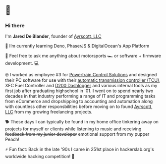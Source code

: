 # 👋
### Hi there 


I'm **Jared De Blander**, founder of [Ayrscott, LLC](https://ayrscott.com/)

🌱 I’m currently learning Deno, PhaserJS & DigitalOcean's App Platform

💬 Feel free to ask me anything about motorsports 🏎️ or software + firmware development. 💻

🤓 I worked as employee #3 for [Powertrain Control Solutions](https://www.powertraincontrolsolutions.com/) and designed their PC software for use with their [automatic transmission controller (TCU)](https://www.powertraincontrolsolutions.com/Performance_Aftermarket/Products/Transmission_Products/TCM2000_Transmission_Controller/), XFC Fuel Controller and [D200 Dashlogger](https://www.powertraincontrolsolutions.com/Performance_Aftermarket//Products/Displays/D200_Dashlogger/) and various internal tools as my first job after graduating highschool in '01.  I went on to spend nearly two decades in that industry performing a range of IT and programming tasks from eCommerce and dropshipping to accounting and automation along with countless other responsbilities before moving on to found [Ayrscott, LLC](https://ayrscott.com/) from my growing freelancing projects.

🐕 These days I can typically be found in my home office tinkering away on projects for myself or clients while listening to music and receiving ~~feedback from my junior developer~~ emotional support from my pupper Peach!

⚡ Fun fact: Back in the late '90s I came in 251st place in hackerslab.org's worldwide hacking competition! 🥷

<!--
**jwd83/jwd83** is a ✨ _special_ ✨ repository because its `README.md` (this file) appears on your GitHub profile.

Here are some ideas to get you started:

- 🔭 I’m currently working on ...
- 🌱 I’m currently learning ...
- 👯 I’m looking to collaborate on ...
- 🤔 I’m looking for help with ...
- 💬 Ask me about ...
- 📫 How to reach me: ...
- 😄 Pronouns: ...
- ⚡ Fun fact: ...
-->
